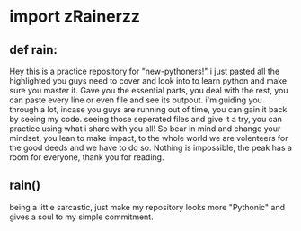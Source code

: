# import zRainerzz
## def rain:

Hey this is a practice repository for "new-pythoners!" i just pasted all the highlighted you guys need to cover and look into to learn python and make sure you master it. Gave you the essential parts, you deal with the rest, you can paste every line or even file and see its outpout. i'm guiding you through a lot, incase you guys are running out of time, you can gain it back by seeing my code. seeing those seperated files and give it a try, you can practice using what i share with you all!
So bear in mind and change your mindset, you lean to make impact, to the whole world we are volenteers for the good deeds and we have to do so. Nothing is impossible, the peak has a room for everyone, thank you for reading. 

## rain()
being a little sarcastic, just make my repository looks more "Pythonic" and gives a soul to my simple commitment.
